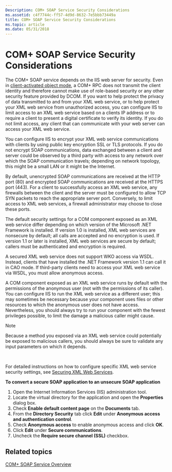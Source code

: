 ```yaml
---
Description: COM+ SOAP Service Security Considerations
ms.assetid: c4f7744c-ff57-4d9d-8632-7e5bbb73449a
title: COM+ SOAP Service Security Considerations
ms.topic: article
ms.date: 05/31/2018
---
```


# COM+ SOAP Service Security Considerations

The COM+ SOAP service depends on the IIS web server for security. Even in [client-activated object mode](accessing-xml-web-services-in-cao-mode.md), a COM+ RPC does not transmit the client identity and therefore cannot make use of role-based security or any other security feature provided by DCOM. If you want to help protect the privacy of data transmitted to and from your XML web service, or to help protect your XML web service from unauthorized access, you can configure IIS to limit access to an XML web service based on a clients IP address or to require a client to present a digital certificate to verify its identity. If you do not limit access, any client that can communicate with your web server can access your XML web service.

You can configure IIS to encrypt your XML web service communications with clients by using public key encryption SSL or TLS protocols. If you do not encrypt SOAP communications, data exchanged between a client and server could be observed by a third party with access to any network over which the SOAP communication travels; depending on network topology, this might be a small LAN or it might be the Internet.

By default, unencrypted SOAP communications are received at the HTTP port (80) and encrypted SOAP communications are received at the HTTPS port (443). For a client to successfully access an XML web service, any firewalls between the client and the server must be configured to allow TCP SYN packets to reach the appropriate server port. Conversely, to limit access to XML web services, a firewall administrator may choose to close these ports.

The default security settings for a COM component exposed as an XML web service differ depending on which version of the Microsoft .NET Framework is installed. If version 1.0 is installed, XML web services are nonsecure by default; all calls are accepted and no encryption is used. If version 1.1 or later is installed, XML web services are secure by default; callers must be authenticated and encryption is required.

A secured XML web service does not support WKO access via WSDL. Instead, clients that have installed the .NET Framework version 1.1 can call it in CAO mode. If third-party clients need to access your XML web service via WSDL, you must allow anonymous access.

A COM component exposed as an XML web service runs by default with the permissions of the anonymous user (not with the permissions of its caller). You can configure IIS to run the XML web service as a different user; this may sometimes be necessary because your component uses files or other resources to which the anonymous user does not have access. Nevertheless, you should always try to run your component with the fewest privileges possible, to limit the damage a malicious caller might cause.

> [!Note]  
> Because a method you exposed via an XML web service could potentially be exposed to malicious callers, you should always be sure to validate any input parameters on which it depends.

 

For detailed instructions on how to configure specific XML web service security settings, see [Securing XML Web Services](securing-xml-web-services.md).

**To convert a secure SOAP application to an unsecure SOAP application**

1.  Open the Internet Information Services (IIS) administration tool.
2.  Locate the virtual directory for the application and open the **Properties** dialog box.
3.  Check **Enable default content page** on the **Documents** tab.
4.  From the **Directory Security** tab click **Edit** under **Anonymous access and authentication control**.
5.  Check **Anonymous access** to enable anonymous access and click **OK**.
6.  Click **Edit** under **Secure communications**.
7.  Uncheck the **Require secure channel (SSL)** checkbox.

## Related topics

<dl> <dt>

[COM+ SOAP Service Overview](com--soap-service-overview.md)
</dt> </dl>

 

 



